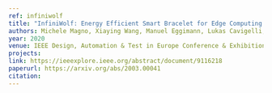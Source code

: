 ```yaml
---
ref: infiniwolf
title: "InfiniWolf: Energy Efficient Smart Bracelet for Edge Computing with Dual Source Energy Harvesting"
authors: Michele Magno, Xiaying Wang, Manuel Eggimann, Lukas Cavigelli, Luca Benini
year: 2020
venue: IEEE Design, Automation & Test in Europe Conference & Exhibition (DATE)
projects:
link: https://ieeexplore.ieee.org/abstract/document/9116218
paperurl: https://arxiv.org/abs/2003.00041
citation: 
---
```

